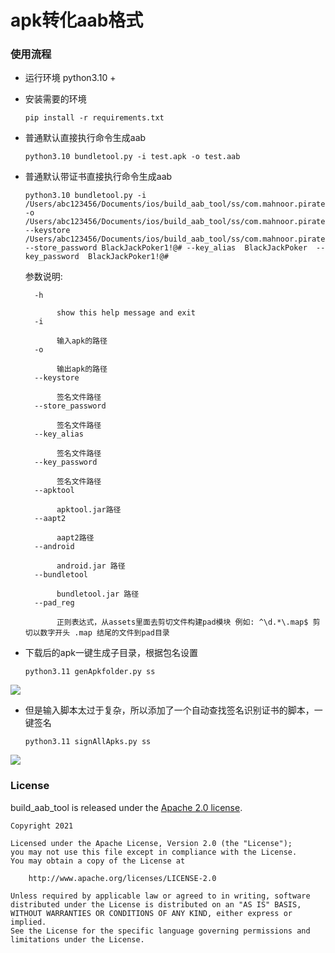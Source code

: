 # apk转化aab格式
 

### 使用流程

* 运行环境 python3.10 +

* 安装需要的环境

    ```shell
    pip install -r requirements.txt
    ```

* 普通默认直接执行命令生成aab 

    ```shell
    python3.10 bundletool.py -i test.apk -o test.aab
    ```
* 普通默认带证书直接执行命令生成aab 

    ```shell
    python3.10 bundletool.py -i /Users/abc123456/Documents/ios/build_aab_tool/ss/com.mahnoor.piratejackpotSlotGame/9fc464b9f2b10c37a5e2c1a2e3ef12e0.20230624180533.apk -o /Users/abc123456/Documents/ios/build_aab_tool/ss/com.mahnoor.piratejackpotSlotGame/9fc464b9f2b10c37a5e2c1a2e3ef12e0.20230624180533.apk_21_07_17.aab  --keystore /Users/abc123456/Documents/ios/build_aab_tool/ss/com.mahnoor.piratejackpotSlotGame/user.keystore  --store_password BlackJackPoker1!@# --key_alias  BlackJackPoker  --key_password  BlackJackPoker1!@#

    ```
    

  参数说明:
    ```
      -h 
    
    ​		show this help message and exit
      -i 
    
    ​		输入apk的路径
      -o 
    
    ​		输出apk的路径
      --keystore 
    
    ​		签名文件路径
      --store_password 
    
    ​		签名文件路径
      --key_alias 
    
    ​		签名文件路径
      --key_password 
    
    ​		签名文件路径
      --apktool 
    
    ​		apktool.jar路径
      --aapt2 
    
    ​		aapt2路径
      --android 
    
    ​		android.jar 路径
      --bundletool 
    
    ​		bundletool.jar 路径
      --pad_reg 
    
    ​		正则表达式，从assets里面去剪切文件构建pad模块 例如: ^\d.*\.map$ 剪切以数字开头 .map 结尾的文件到pad目录
  ```



*  下载后的apk一键生成子目录，根据包名设置

    ```shell
    python3.11 genApkfolder.py ss
    ```

![](images/Snipaste_2023-06-24_21-23-46.png)

*  但是输入脚本太过于复杂，所以添加了一个自动查找签名识别证书的脚本，一键签名

    ```shell
    python3.11 signAllApks.py ss
    ```

![](images/Snipaste_2023-06-24_21-24-32.png) 


### License

build_aab_tool is released under the [Apache 2.0 license](LICENSE).

```
Copyright 2021 

Licensed under the Apache License, Version 2.0 (the "License");
you may not use this file except in compliance with the License.
You may obtain a copy of the License at

    http://www.apache.org/licenses/LICENSE-2.0

Unless required by applicable law or agreed to in writing, software
distributed under the License is distributed on an "AS IS" BASIS,
WITHOUT WARRANTIES OR CONDITIONS OF ANY KIND, either express or implied.
See the License for the specific language governing permissions and
limitations under the License.
```
